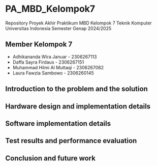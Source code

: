# PA_MBD_Kelompok7
Repository Proyek Akhir Praktikum MBD Kelompok 7 Teknik Komputer Universitas Indonesia Semester Genap 2024/2025

## Member Kelompok 7
- Adhikananda Wira Januar - 2306267113
- Daffa Sayra Firdaus - 2306267151
- Muhammad Hilmi Al Muttaqi - 2306267082
- Laura Fawzia Sambowo - 2306260145

## Introduction to the problem and the solution
## Hardware design and implementation details
## Software implementation details
## Test results and performance evaluation
## Conclusion and future work
